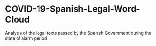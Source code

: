 # COVID-19-Spanish-Legal-Word-Cloud
Analysis of the legal texts passed by the Spanish Government during the state of alarm period
